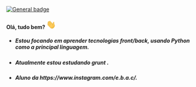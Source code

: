  [![General badge](https://img.shields.io/badge/Gmail-D14836?style=for-the-badge&logo=gmail&logoColor=white)](mailto.clau.nojosaf@gmail.com)
<div align="left">
 
 <h4> Olá, tudo bem? <img src="https://github.com/ABSphreak/ABSphreak/blob/master/gifs/Hi.gif" width="25"></h4>
</div>

<ul>
 <li> <h5> Estou focando em aprender tecnologias front/back, usando <strong> Python </strong> como a principal linguagem. </h5> </li>
 <li> <h5> Atualmente estou estudando <strong> grunt </strong>. </h5> </li>
 <li> <h5> Aluno da https://www.instagram.com/e.b.a.c/. </h5> </li>
</ul>




  
